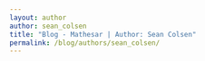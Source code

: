 ```yaml
---
layout: author
author: sean_colsen
title: "Blog - Mathesar | Author: Sean Colsen"
permalink: /blog/authors/sean_colsen/
---
```


